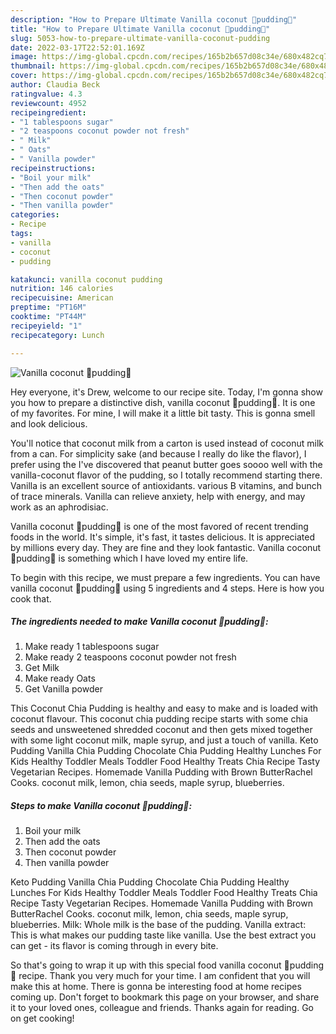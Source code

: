 ```yaml
---
description: "How to Prepare Ultimate Vanilla coconut 🥥pudding🌸"
title: "How to Prepare Ultimate Vanilla coconut 🥥pudding🌸"
slug: 5053-how-to-prepare-ultimate-vanilla-coconut-pudding
date: 2022-03-17T22:52:01.169Z
image: https://img-global.cpcdn.com/recipes/165b2b657d08c34e/680x482cq70/vanilla-coconut-pudding-recipe-main-photo.jpg
thumbnail: https://img-global.cpcdn.com/recipes/165b2b657d08c34e/680x482cq70/vanilla-coconut-pudding-recipe-main-photo.jpg
cover: https://img-global.cpcdn.com/recipes/165b2b657d08c34e/680x482cq70/vanilla-coconut-pudding-recipe-main-photo.jpg
author: Claudia Beck
ratingvalue: 4.3
reviewcount: 4952
recipeingredient:
- "1 tablespoons sugar"
- "2 teaspoons coconut powder not fresh"
- " Milk"
- " Oats"
- " Vanilla powder"
recipeinstructions:
- "Boil your milk"
- "Then add the oats"
- "Then coconut powder"
- "Then vanilla powder"
categories:
- Recipe
tags:
- vanilla
- coconut
- pudding

katakunci: vanilla coconut pudding 
nutrition: 146 calories
recipecuisine: American
preptime: "PT16M"
cooktime: "PT44M"
recipeyield: "1"
recipecategory: Lunch

---
```



![Vanilla coconut 🥥pudding🌸](https://img-global.cpcdn.com/recipes/165b2b657d08c34e/680x482cq70/vanilla-coconut-pudding-recipe-main-photo.jpg)

Hey everyone, it's Drew, welcome to our recipe site. Today, I'm gonna show you how to prepare a distinctive dish, vanilla coconut 🥥pudding🌸. It is one of my favorites. For mine, I will make it a little bit tasty. This is gonna smell and look delicious.

You&#39;ll notice that coconut milk from a carton is used instead of coconut milk from a can. For simplicity sake (and because I really do like the flavor), I prefer using the I&#39;ve discovered that peanut butter goes soooo well with the vanilla-coconut flavor of the pudding, so I totally recommend starting there. Vanilla is an excellent source of antioxidants. various B vitamins, and bunch of trace minerals. Vanilla can relieve anxiety, help with energy, and may work as an aphrodisiac.

Vanilla coconut 🥥pudding🌸 is one of the most favored of recent trending foods in the world. It's simple, it's fast, it tastes delicious. It is appreciated by millions every day. They are fine and they look fantastic. Vanilla coconut 🥥pudding🌸 is something which I have loved my entire life.


To begin with this recipe, we must prepare a few ingredients. You can have vanilla coconut 🥥pudding🌸 using 5 ingredients and 4 steps. Here is how you cook that.

<!--inarticleads1-->

##### The ingredients needed to make Vanilla coconut 🥥pudding🌸:

1. Make ready 1 tablespoons sugar
1. Make ready 2 teaspoons coconut powder not fresh
1. Get  Milk
1. Make ready  Oats
1. Get  Vanilla powder


This Coconut Chia Pudding is healthy and easy to make and is loaded with coconut flavour. This coconut chia pudding recipe starts with some chia seeds and unsweetened shredded coconut and then gets mixed together with some light coconut milk, maple syrup, and just a touch of vanilla. Keto Pudding Vanilla Chia Pudding Chocolate Chia Pudding Healthy Lunches For Kids Healthy Toddler Meals Toddler Food Healthy Treats Chia Recipe Tasty Vegetarian Recipes. Homemade Vanilla Pudding with Brown ButterRachel Cooks. coconut milk, lemon, chia seeds, maple syrup, blueberries. 

<!--inarticleads2-->

##### Steps to make Vanilla coconut 🥥pudding🌸:

1. Boil your milk
1. Then add the oats
1. Then coconut powder
1. Then vanilla powder


Keto Pudding Vanilla Chia Pudding Chocolate Chia Pudding Healthy Lunches For Kids Healthy Toddler Meals Toddler Food Healthy Treats Chia Recipe Tasty Vegetarian Recipes. Homemade Vanilla Pudding with Brown ButterRachel Cooks. coconut milk, lemon, chia seeds, maple syrup, blueberries. Milk: Whole milk is the base of the pudding. Vanilla extract: This is what makes our pudding taste like vanilla. Use the best extract you can get - its flavor is coming through in every bite. 

So that's going to wrap it up with this special food vanilla coconut 🥥pudding🌸 recipe. Thank you very much for your time. I am confident that you will make this at home. There is gonna be interesting food at home recipes coming up. Don't forget to bookmark this page on your browser, and share it to your loved ones, colleague and friends. Thanks again for reading. Go on get cooking!
